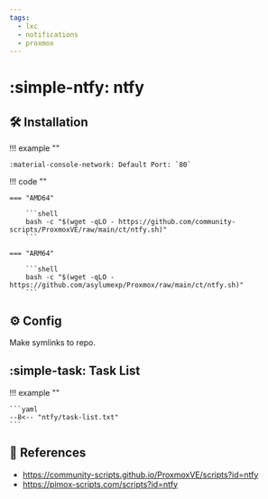 ```yaml
---
tags:
  - lxc
  - notifications
  - proxmox
---
```

# :simple-ntfy: ntfy

## :hammer_and_wrench: Installation

!!! example ""

    :material-console-network: Default Port: `80`


!!! code ""

    === "AMD64"

        ```shell
        bash -c "$(wget -qLO - https://github.com/community-scripts/ProxmoxVE/raw/main/ct/ntfy.sh)"
        ```

    === "ARM64"

        ```shell
        bash -c "$(wget -qLO - https://github.com/asylumexp/Proxmox/raw/main/ct/ntfy.sh)"
        ```

## :gear: Config

Make symlinks to repo.

## :simple-task: Task List

!!! example ""

    ```yaml
    --8<-- "ntfy/task-list.txt"
    ```

## :link: References

- <https://community-scripts.github.io/ProxmoxVE/scripts?id=ntfy>
- <https://pimox-scripts.com/scripts?id=ntfy>
